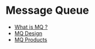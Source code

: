 # Message Queue

* [What is MQ ?](MQ.md)
* [MQ Design](MQ_design.md)
* [MQ Products](MQ_products.md)